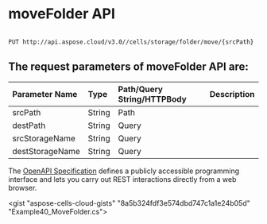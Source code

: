 # **moveFolder API**

 

```bash

PUT http://api.aspose.cloud/v3.0//cells/storage/folder/move/{srcPath}

```

## The request parameters of **moveFolder** API are: 

| Parameter Name | Type | Path/Query String/HTTPBody | Description | 
| :- | :- | :- |:- | 
|srcPath|String|Path||
|destPath|String|Query||
|srcStorageName|String|Query||
|destStorageName|String|Query||


The [OpenAPI Specification](https://reference.aspose.cloud/cells/#/FolderController/MoveFolder) defines a publicly accessible programming interface and lets you carry out REST interactions directly from a web browser.

<gist "aspose-cells-cloud-gists" "8a5b324fdf3e574dbd747c1a1e24b05d" "Example40_MoveFolder.cs">

